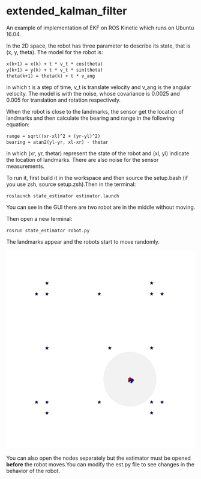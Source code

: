 # extended_kalman_filter
An example of implementation of EKF on ROS Kinetic which runs on Ubuntu 16.04.

In the 2D space, the robot has three parameter to describe its state, that is (x, y, theta). The model for the robot is:

```
x(k+1) = x(k) + t * v_t * cos(theta)
y(k+1) = y(k) + t * v_t * sin(theta)
theta(k+1) = theta(k) + t * v_ang
```

in which t is a step of time, v_t is translate velocity and v_ang is the angular velocity. The model is with the noise, whose covariance is 0.0025 and 0.005 for translation and rotation respectively.

When the robot is close to the landmarks, the sensor get the location of landmarks and then calculate the bearing and range in the following equation:

```
range = sqrt((xr-xl)^2 + (yr-yl)^2)
bearing = atan2(yl-yr, xl-xr) - thetar
```

in which (xr, yr, thetar) represent the state of the robot and (xl, yl) indicate the location of landmarks. There are also noise for the sensor measurements.

To run it, first build it in the workspace and then source the setup.bash (if you use zsh, source setup.zsh).Then in the terminal:

```
roslaunch state_estimator estimator.launch
```

You can see in the GUI there are two robot are in the middle without moving.

Then open a new terminal:

```
rosrun state_estimator robot.py
```

The landmarks appear and the robots start to move randomly. 

![moving](https://github.com/zyx124/extended_kalman_filter/blob/master/state_estimator/state_estimator.png?raw=true)

You can also open the nodes separately but the estimator must be opened **before** the robot moves.You can modify the est.py file to see changes in the behavior of the robot.



